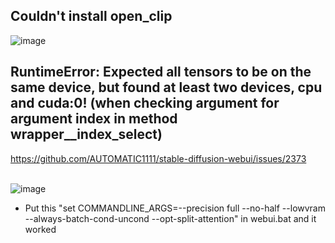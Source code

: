 ## Couldn't install open_clip
![image](https://github.com/ThereAreBearsComing/aBookOFtechArt/assets/74708198/e937a4c2-597f-41cf-a90f-29180e840815)

## RuntimeError: Expected all tensors to be on the same device, but found at least two devices, cpu and cuda:0! (when checking argument for argument index in method wrapper__index_select)
https://github.com/AUTOMATIC1111/stable-diffusion-webui/issues/2373

<br>![image](https://github.com/ThereAreBearsComing/aBookOFtechArt/assets/74708198/6379d608-f59c-4c48-96cc-0d318f3d2437)

* Put this "set COMMANDLINE_ARGS=--precision full --no-half --lowvram --always-batch-cond-uncond --opt-split-attention" in webui.bat and it worked

